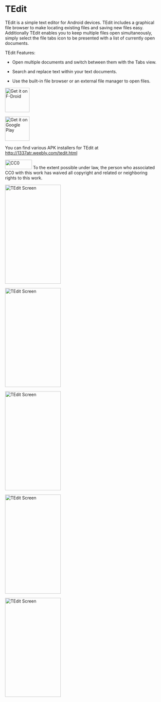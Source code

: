 TEdit
==================

TEdit is a simple text editor for Android devices. TEdit includes a graphical file browser to make locating existing files and saving new files easy. Additionally TEdit enables you to keep multiple files open simultaneously, simply select the file tabs icon to be presented with a list of currently open documents.

TEdit Features:

- Open multiple documents and switch between them with the Tabs view.

- Search and replace text within your text documents.

- Use the built-in file browser or an external file manager to open files.

[<img src="https://f-droid.org/badge/get-it-on.png"
      alt="Get it on F-Droid"
      height="80">](https://f-droid.org/packages/com.atr.tedit/)
      
[<img 
src="https://play.google.com/intl/en_us/badges/images/generic/en-play-badge.png"
 alt="Get it on Google Play" height="80">](https://play.google.com/store/apps/details?id=com.atr.tedit)

You can find various APK installers for TEdit at http://1337atr.weebly.com/tedit.html

[<img 
src="http://i.creativecommons.org/p/zero/1.0/88x31.png"
 alt="CC0" width="88" height="31">](http://creativecommons.org/publicdomain/zero/1.0/)
To the extent possible under law, the person who associated CC0 with this work has waived all copyright and related or neighboring rights to this work.

[<img 
src="https://1337atr.weebly.com/files/theme/apps/tedit/TEdit_screen01.png"
 alt="TEdit Screen" width="183" height="325">](https://1337atr.weebly.com/files/theme/apps/tedit/TEdit_screen01.png)

[<img 
src="https://1337atr.weebly.com/files/theme/apps/tedit/TEdit_screen02.png"
 alt="TEdit Screen" width="183" height="325">](https://1337atr.weebly.com/files/theme/apps/tedit/TEdit_screen02.png)

[<img 
src="https://1337atr.weebly.com/files/theme/apps/tedit/TEdit_screen03.png"
 alt="TEdit Screen" width="183" height="325">](https://1337atr.weebly.com/files/theme/apps/tedit/TEdit_screen03.png)

[<img 
src="https://1337atr.weebly.com/files/theme/apps/tedit/TEdit_screen04.png"
 alt="TEdit Screen" width="183" height="325">](https://1337atr.weebly.com/files/theme/apps/tedit/TEdit_screen04.png)

[<img 
src="https://1337atr.weebly.com/files/theme/apps/tedit/TEdit_screen05.png"
 alt="TEdit Screen" width="183" height="325">](https://1337atr.weebly.com/files/theme/apps/tedit/TEdit_screen05.png)
